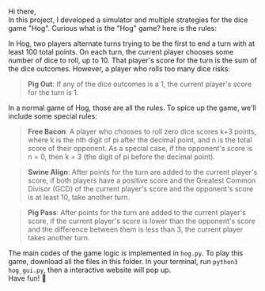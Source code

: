 Hi there,\
In this project, I developed a simulator and multiple strategies for the dice game "Hog". Curious what is the "Hog" game? here is the rules:
  
In Hog, two players alternate turns trying to be the first to end a turn with at least 100 total points.
On each turn, the current player chooses some number of dice to roll, up to 10.
That player's score for the turn is the sum of the dice outcomes. However, a player who rolls too many dice risks:
>**Pig Out**: If any of the dice outcomes is a 1, the current player's score for the turn is 1.


In a normal game of Hog, those are all the rules. To spice up the game, we'll include some special rules:
>**Free Bacon**: A player who chooses to roll zero dice scores k+3 points, where k is the nth digit of pi after the decimal point, and n is the total score of their opponent. As a special case, if the opponent's score is n = 0, then k = 3 (the digit of pi before the decimal point).

>**Swine Align**: After points for the turn are added to the current player's score, if both players have a positive score and the Greatest Common Divisor (GCD) of the current player's score and the opponent's score is at least 10, take another turn.

>**Pig Pass**: After points for the turn are added to the current player's score, if the current player's score is lower than the opponent's score and the difference between them is less than 3, the current player takes another turn.


The main codes of the game logic is implemented in `hog.py`. To play this game, download all the files in this folder. In your terminal, run `python3 hog_gui.py`, then a interactive website will pop up. \
Have fun! :clap:
